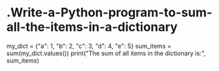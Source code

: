 # .Write-a-Python-program-to-sum-all-the-items-in-a-dictionary

my_dict = {"a": 1, "b": 2, "c": 3, "d": 4, "e": 5}
sum_items = sum(my_dict.values())
print("The sum of all items in the dictionary is:", sum_items)
